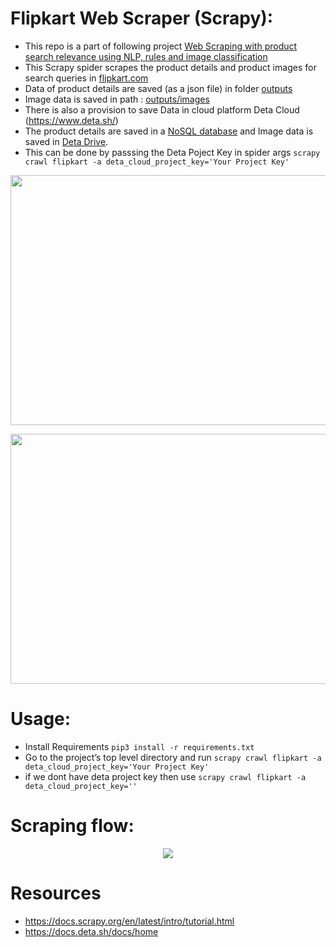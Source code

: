 # Flipkart Web Scraper (Scrapy):

- This repo is a part of following project [Web Scraping with product search relevance using NLP, rules and image classification](https://github.com/jithinanievarghese/product-search-relevance/blob/main/README.md)
- This Scrapy spider scrapes the product details and product images for search queries in
[flipkart.com](https://www.flipkart.com/)
- Data of product details are saved (as a json file) in folder [outputs](https://github.com/jithinanievarghese/flipkart_scraper_scrapy/tree/main/flipkart_scraper/outputs)
- Image data is saved in path : [outputs/images](https://github.com/jithinanievarghese/flipkart_scraper_scrapy/tree/main/flipkart_scraper/outputs/images)
- There is also a provision to save Data in cloud platform Deta Cloud (https://www.deta.sh/) 
- The product details are saved in a [NoSQL database](https://docs.deta.sh/docs/base/py_tutorial) and Image data is saved in [Deta Drive](https://docs.deta.sh/docs/drive/py_tutorial).
- This can be done by passsing the Deta Poject Key in spider args `scrapy crawl flipkart -a deta_cloud_project_key='Your Project Key'`

<p align="center">
  <img width="800" height="400" src="https://user-images.githubusercontent.com/78400305/218429824-fa260d27-6216-41b4-8580-df280080a587.png">
</p>

<p align="center">
  <img width="800" height="400" src="https://user-images.githubusercontent.com/78400305/218429848-9448db19-2f03-4f2d-975b-5413bc7dfe61.png">
</p>

# Usage:
- Install Requirements `pip3 install -r requirements.txt`
- Go to the project’s top level directory and run `scrapy crawl flipkart -a deta_cloud_project_key='Your Project Key'`
- if we dont have deta project key then use `scrapy crawl flipkart -a deta_cloud_project_key=''`

# Scraping flow:
<p align="center">
  <img src="https://user-images.githubusercontent.com/78400305/218444837-86e1d0e6-a7f6-4641-8e11-872444aa85c6.png">
</p>

# Resources
- https://docs.scrapy.org/en/latest/intro/tutorial.html
- https://docs.deta.sh/docs/home


